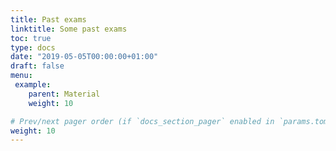 ```yaml
---
title: Past exams
linktitle: Some past exams
toc: true
type: docs
date: "2019-05-05T00:00:00+01:00"
draft: false
menu:
 example:
    parent: Material
    weight: 10

# Prev/next pager order (if `docs_section_pager` enabled in `params.toml`)
weight: 10
---
```



